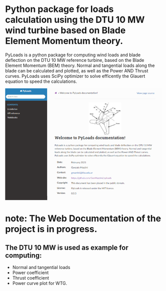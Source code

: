 # Python package for loads calculation using the DTU 10 MW wind turbine based on Blade Element Momentum theory. 


PyLoads is a python package for computing wind loads and blade deflection on the DTU 10 MW reference turbine, based on the Blade Element Momentum (BEM) theory. Normal and tangential loads along the blade can be calculated and plotted, as well as the Power AND Thrust curves. PyLoads uses SciPy optimizer to solve efficently the Glauert equation to speed the calculations.

![alt text](docs/notebooks/PyLoadsSCREEN.png)
# note: The Web Documentation of the project is in progress.

## The DTU 10 MW is used as example for computing:
- Normal and tangential loads
- Power coefficient
- Thrust coefficient
- Power curve plot for WTG.


